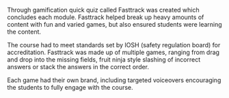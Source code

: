 Through gamification quick quiz called Fasttrack was created which concludes each module. Fasttrack helped break up heavy amounts of content with fun and varied games, but also ensured students were learning the content.

The course had to meet standards set by IOSH (safety regulation board) for accreditation. Fasttrack was made up of multiple games, ranging from drag and drop into the missing fields, fruit ninja style slashing of incorrect answers or stack the answers in the correct order.

Each game had their own brand, including targeted voiceovers encouraging the students to fully engage with the course.
